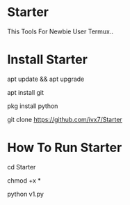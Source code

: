 # Starter
This Tools For Newbie User
Termux.. 
# Install Starter
apt update && apt upgrade

apt install git

pkg install python

git clone https://github.com/ivx7/Starter
# How To Run Starter
cd Starter

chmod +x *

python v1.py
